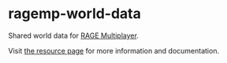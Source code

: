 # ragemp-world-data

Shared world data for [RAGE Multiplayer](https://rage.mp/).

Visit [the resource page](https://rage.mp/files/file/178-shared-world-data/) for more information and documentation.
